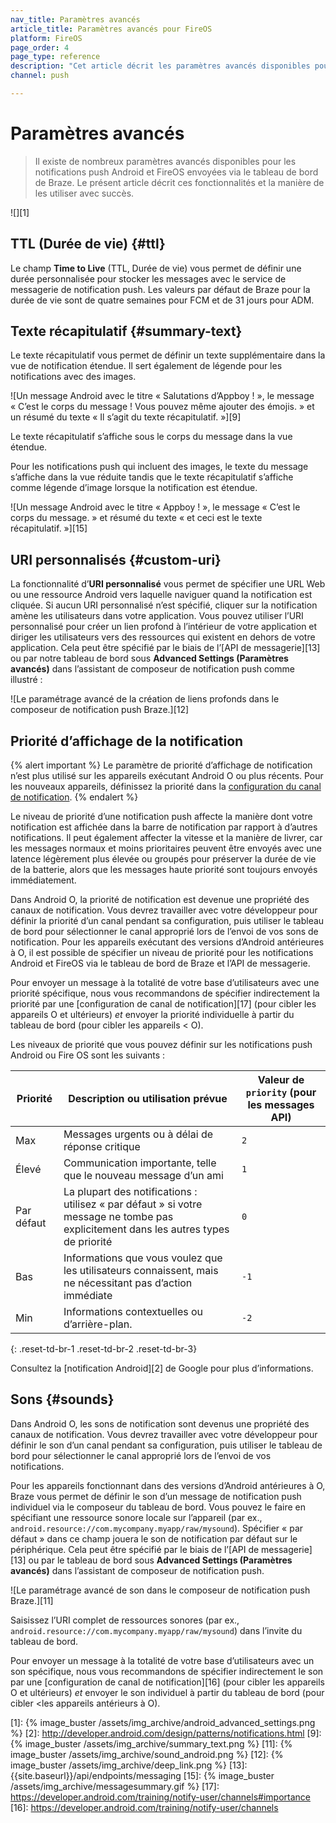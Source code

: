 ```yaml
---
nav_title: Paramètres avancés
article_title: Paramètres avancés pour FireOS
platform: FireOS
page_order: 4
page_type: reference
description: "Cet article décrit les paramètres avancés disponibles pour les notifications push FireOS envoyées via le tableau de bord de Braze."
channel: push

---
```


# Paramètres avancés

> Il existe de nombreux paramètres avancés disponibles pour les notifications push Android et FireOS envoyées via le tableau de bord de Braze. Le présent article décrit ces fonctionnalités et la manière de les utiliser avec succès.

![][1]

## TTL (Durée de vie) {#ttl}

Le champ **Time to Live** (TTL, Durée de vie) vous permet de définir une durée personnalisée pour stocker les messages avec le service de messagerie de notification push. Les valeurs par défaut de Braze pour la durée de vie sont de quatre semaines pour FCM et de 31 jours pour ADM.

## Texte récapitulatif {#summary-text}

Le texte récapitulatif vous permet de définir un texte supplémentaire dans la vue de notification étendue. Il sert également de légende pour les notifications avec des images.

![Un message Android avec le titre « Salutations d’Appboy ! », le message « C’est le corps du message ! Vous pouvez même ajouter des émojis. » et un résumé du texte « Il s’agit du texte récapitulatif. »][9]

Le texte récapitulatif s’affiche sous le corps du message dans la vue étendue.

Pour les notifications push qui incluent des images, le texte du message s’affiche dans la vue réduite tandis que le texte récapitulatif s’affiche comme légende d’image lorsque la notification est étendue. 

![Un message Android avec le titre « Appboy ! », le message « C’est le corps du message. » et résumé du texte « et ceci est le texte récapitulatif. »][15]

## URI personnalisés {#custom-uri}

La fonctionnalité d’**URI personnalisé** vous permet de spécifier une URL Web ou une ressource Android vers laquelle naviguer quand la notification est cliquée. Si aucun URI personnalisé n’est spécifié, cliquer sur la notification amène les utilisateurs dans votre application. Vous pouvez utiliser l’URI personnalisé pour créer un lien profond à l’intérieur de votre application et diriger les utilisateurs vers des ressources qui existent en dehors de votre application. Cela peut être spécifié par le biais de l’[API de messagerie][13] ou par notre tableau de bord sous **Advanced Settings (Paramètres avancés)** dans l’assistant de composeur de notification push comme illustré :

![Le paramétrage avancé de la création de liens profonds dans le composeur de notification push Braze.][12]

## Priorité d’affichage de la notification

{% alert important %}
Le paramètre de priorité d’affichage de notification n’est plus utilisé sur les appareils exécutant Android O ou plus récents. Pour les nouveaux appareils, définissez la priorité dans la [configuration du canal de notification](https://developer.android.com/training/notify-user/channels#importance).
{% endalert %}

Le niveau de priorité d’une notification push affecte la manière dont votre notification est affichée dans la barre de notification par rapport à d’autres notifications. Il peut également affecter la vitesse et la manière de livrer, car les messages normaux et moins prioritaires peuvent être envoyés avec une latence légèrement plus élevée ou groupés pour préserver la durée de vie de la batterie, alors que les messages haute priorité sont toujours envoyés immédiatement.

Dans Android O, la priorité de notification est devenue une propriété des canaux de notification. Vous devrez travailler avec votre développeur pour définir la priorité d’un canal pendant sa configuration, puis utiliser le tableau de bord pour sélectionner le canal approprié lors de l’envoi de vos sons de notification. Pour les appareils exécutant des versions d’Android antérieures à O, il est possible de spécifier un niveau de priorité pour les notifications Android et FireOS via le tableau de bord de Braze et l’API de messagerie. 

Pour envoyer un message à la totalité de votre base d’utilisateurs avec une priorité spécifique, nous vous recommandons de spécifier indirectement la priorité par une [configuration de canal de notification][17] (pour cibler les appareils O et ultérieurs) *et* envoyer la priorité individuelle à partir du tableau de bord (pour cibler les appareils &#60; O).

Les niveaux de priorité que vous pouvez définir sur les notifications push Android ou Fire OS sont les suivants :

| Priorité | Description ou utilisation prévue | Valeur de `priority` (pour les messages API) |
|----------|--------------------------|-------------------------------------|
| Max      | Messages urgents ou à délai de réponse critique | `2` |
| Élevé     | Communication importante, telle que le nouveau message d’un ami | `1` |
| Par défaut  | La plupart des notifications : utilisez « par défaut » si votre message ne tombe pas explicitement dans les autres types de priorité | `0` |
| Bas      | Informations que vous voulez que les utilisateurs connaissent, mais ne nécessitant pas d’action immédiate | `-1` |
| Min      | Informations contextuelles ou d’arrière-plan. | `-2` |
{: .reset-td-br-1 .reset-td-br-2 .reset-td-br-3}

Consultez la [notification Android][2] de Google pour plus d’informations.

## Sons {#sounds}

Dans Android O, les sons de notification sont devenus une propriété des canaux de notification. Vous devrez travailler avec votre développeur pour définir le son d’un canal pendant sa configuration, puis utiliser le tableau de bord pour sélectionner le canal approprié lors de l’envoi de vos notifications.

Pour les appareils fonctionnant dans des versions d’Android antérieures à O, Braze vous permet de définir le son d’un message de notification push individuel via le composeur du tableau de bord. Vous pouvez le faire en spécifiant une ressource sonore locale sur l’appareil (par ex., `android.resource://com.mycompany.myapp/raw/mysound`). Spécifier « par défaut » dans ce champ jouera le son de notification par défaut sur le périphérique. Cela peut être spécifié par le biais de l’[API de messagerie][13] ou par le tableau de bord sous **Advanced Settings (Paramètres avancés)** dans l’assistant de composeur de notification push.

![Le paramétrage avancé de son dans le composeur de notification push Braze.][11]

Saisissez l’URI complet de ressources sonores (par ex., `android.resource://com.mycompany.myapp/raw/mysound`) dans l’invite du tableau de bord.

Pour envoyer un message à la totalité de votre base d’utilisateurs avec un son spécifique, nous vous recommandons de spécifier indirectement le son par une [configuration de canal de notification][16] (pour cibler les appareils O et ultérieurs) *et* envoyer le son individuel à partir du tableau de bord (pour cibler &#60;les appareils antérieurs à O).

[1]: {% image_buster /assets/img_archive/android_advanced_settings.png %}
[2]: http://developer.android.com/design/patterns/notifications.html
[9]: {% image_buster /assets/img_archive/summary_text.png %}
[11]: {% image_buster /assets/img_archive/sound_android.png %}
[12]: {% image_buster /assets/img_archive/deep_link.png %}
[13]: {{site.baseurl}}/api/endpoints/messaging
[15]: {% image_buster /assets/img_archive/messagesummary.gif %}
[17]: https://developer.android.com/training/notify-user/channels#importance
[16]: https://developer.android.com/training/notify-user/channels
